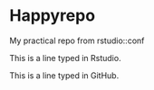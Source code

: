 # Happyrepo
My practical repo from rstudio::conf

This is a line typed in Rstudio.

This is a line typed in GitHub.
